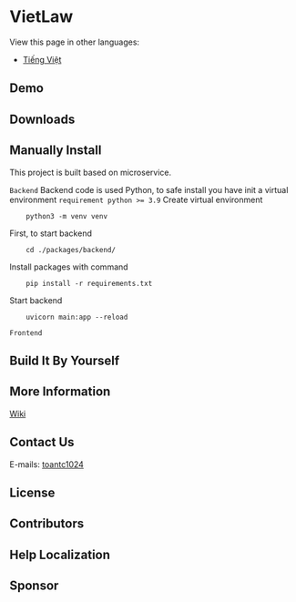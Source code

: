 # VietLaw

View this page in other languages:

- [Tiếng Việt](./docs/README_vi.md)

## Demo

## Downloads

## Manually Install

This project is built based on microservice.

`Backend`
Backend code is used Python, to safe install you have init a virtual environment
`requirement python >= 3.9`
Create virtual environment

```
    python3 -m venv venv
```

First, to start backend

```
    cd ./packages/backend/
```

Install packages with command

```
    pip install -r requirements.txt
```

Start backend

```
    uvicorn main:app --reload
```

`Frontend`

## Build It By Yourself

## More Information

[Wiki](./docs/wiki/en/Introduction.md)

## Contact Us

E-mails: [toantc1024](mailto:tctoan1024@gmail.com)

## License

## Contributors

## Help Localization

## Sponsor
